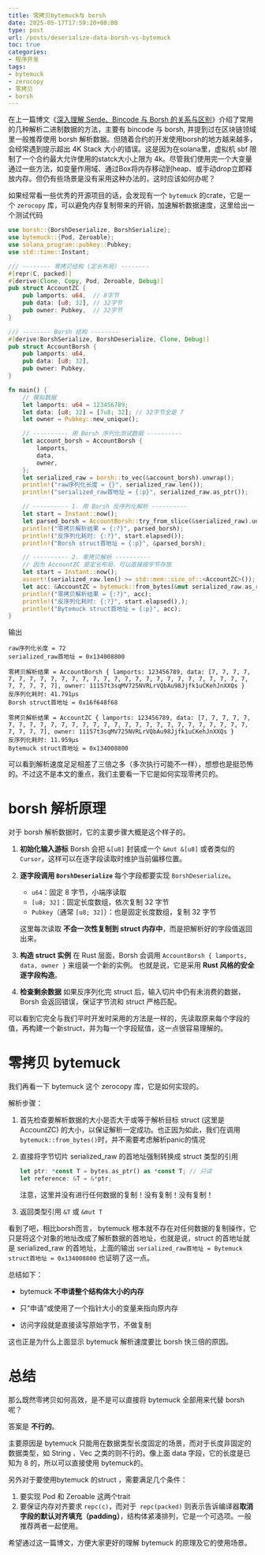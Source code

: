 ```yaml
---
title: 零拷贝bytemuck与 borsh
date: 2025-05-17T17:59:20+08:00
type: post
url: /posts/deserialize-data-borsh-vs-bytemuck
toc: true
categories:
- 程序开发
tags:
- bytemuck
- zerocopy
- 零拷贝
- borsh
---
```


在上一篇博文《[深入理解 Serde、Bincode 与 Borsh 的关系与区别](https://blog.haohtml.com/posts/serde-vs-bincode-vs-borsh-in-the-rust/)》介绍了常用的几种解析二进制数据的方法，主要有 bincode 与 borsh, 并提到过在区块链领域里一般推荐使用 borsh 解析数据。但随着合约的开发使用borsh的地方越来越多，会经常遇到提示超出 4K Stack 大小的错误。这是因为在solana里，虚拟机 sbf 限制了一个合约最大允许使用的statck大小上限为 4k。尽管我们使用完一个大变量通过一些方法，如变量作用域、通过Box将内存移动到heap、或手动drop立即释放内存。但仍有些场景是没有采用这种办法的，这时应该如何办呢？

如果经常看一些优秀的开源项目的话，会发现有一个 `bytemuck` 的crate，它是一个 `zerocopy` 库，可以避免内存复制带来的开销，加速解析数据速度，这里给出一个测试代码

```rust
use borsh::{BorshDeserialize, BorshSerialize};
use bytemuck::{Pod, Zeroable};
use solana_program::pubkey::Pubkey;
use std::time::Instant;

/// -------- 零拷贝结构 (定长布局) --------
#[repr(C, packed)]
#[derive(Clone, Copy, Pod, Zeroable, Debug)]
pub struct AccountZC {
    pub lamports: u64,  // 8字节
    pub data: [u8; 32], // 32字节
    pub owner: Pubkey,  // 32字节
}

/// -------- Borsh 结构 --------
#[derive(BorshSerialize, BorshDeserialize, Clone, Debug)]
pub struct AccountBorsh {
    pub lamports: u64,
    pub data: [u8; 32],
    pub owner: Pubkey,
}

fn main() {
    // 模拟数据
    let lamports: u64 = 123456789;
    let data: [u8; 32] = [7u8; 32]; // 32字节全是 7
    let owner = Pubkey::new_unique();

    // ---------- 用 Borsh 序列化测试数据 ----------
    let account_borsh = AccountBorsh {
        lamports,
        data,
        owner,
    };
    let serialized_raw = borsh::to_vec(&account_borsh).unwrap();
    println!("raw序列化长度 = {}", serialized_raw.len());
    println!("serialized_raw首地址 = {:p}", serialized_raw.as_ptr());

    // ---------- 1. 用 Borsh 反序列化解析 ----------
    let start = Instant::now();
    let parsed_borsh = AccountBorsh::try_from_slice(&serialized_raw).unwrap();
    println!("零拷贝解析结果 = {:?}", parsed_borsh);
    println!("反序列化耗时: {:?}", start.elapsed());
    println!("Borsh struct首地址 = {:p}", &parsed_borsh);

    // ---------- 2. 零拷贝解析 ----------
    // 因为 AccountZC 是定长布局，可以直接按字节存放
    let start = Instant::now();
    assert!(serialized_raw.len() >= std::mem::size_of::<AccountZC>());
    let acc: &AccountZC = bytemuck::from_bytes(&mut serialized_raw.as_ref());
    println!("零拷贝解析结果 = {:?}", acc);
    println!("反序列化耗时: {:?}", start.elapsed(),);
    println!("Bytemuck struct首地址 = {:p}", acc);
}
```

输出

```SHELL
raw序列化长度 = 72
serialized_raw首地址 = 0x134008800

零拷贝解析结果 = AccountBorsh { lamports: 123456789, data: [7, 7, 7, 7, 7, 7, 7, 7, 7, 7, 7, 7, 7, 7, 7, 7, 7, 7, 7, 7, 7, 7, 7, 7, 7, 7, 7, 7, 7, 7, 7, 7], owner: 11157t3sqMV725NVRLrVQbAu98Jjfk1uCKehJnXXQs }
反序列化耗时: 41.791µs
Borsh struct首地址 = 0x16f648f68

零拷贝解析结果 = AccountZC { lamports: 123456789, data: [7, 7, 7, 7, 7, 7, 7, 7, 7, 7, 7, 7, 7, 7, 7, 7, 7, 7, 7, 7, 7, 7, 7, 7, 7, 7, 7, 7, 7, 7, 7, 7], owner: 11157t3sqMV725NVRLrVQbAu98Jjfk1uCKehJnXXQs }
反序列化耗时: 11.959µs
Bytemuck struct首地址 = 0x134008800
```

可以看到解析速度足足相差了三倍之多（多次执行可能不一样），想想也是挺恐怖的。不过这不是本文的重点，我们主要看一下它是如何实现零拷贝的。



# borsh 解析原理

对于 borsh 解析数据时，它的主要步骤大概是这个样子的。

1. **初始化输入游标**
    Borsh 会把 `&[u8]` 封装成一个 `&mut &[u8]` 或者类似的 `Cursor`，这样可以在逐字段读取时维护当前偏移位置。

2. **逐字段调用 `BorshDeserialize`**
   每个字段都要实现 `BorshDeserialize`。

   - `u64`：固定 8 字节，小端序读取
   - `[u8; 32]`：固定长度数组，依次复制 32 字节
   - `Pubkey`（通常 `[u8; 32]`）：也是固定长度数组，复制 32 字节

   这里每次读取 **不会一次性复制到 struct 内存中**，而是把解析好的字段值返回出来。

3. **构造 struct 实例**
       在 Rust 层面，Borsh 会调用 `AccountBorsh { lamports, data, owner }` 来组装一个新的实例。
       也就是说，它是采用 **Rust 风格的安全逐字段构造**。

4. **检查剩余数据**
   如果反序列化完 struct 后，输入切片中仍有未消费的数据，Borsh 会返回错误，保证字节流和 struct 严格匹配。

可以看到它完全与我们平时开发时采用的方法是一样的，先读取原来每个字段的值，再构建一个新struct，并为每一个字段赋值，这一点很容易理解的。

# 零拷贝 bytemuck

我们再看一下 bytemuck 这个 zerocopy 库，它是如何实现的。

解析步骤：

1. 首先检查要解析数据的大小是否大于或等于解析目标 struct (这里是 AccountZC) 的大小，以保证解析一定成功。也正因为如此，我们在调用 `bytemuck::from_bytes()`时，并不需要考虑解析panic的情况

2. 直接将字节切片 serialized_raw 的首地址强制转换成 struct 类型的引用

   ```rust
   let ptr: *const T = bytes.as_ptr() as *const T; // 只读
   let reference: &T = &*ptr;
   ```

   注意，这里并没有进行任何数据的复制！没有复制！没有复制！

3. 返回类型引用 `&T` 或 `&mut T`

看到了吧，相比borsh而言， bytemuck 根本就不存在对任何数据的复制操作，它只是将这个对象的地址改成了解析数据的首地址，也就是说，struct 的首地址就是 serialized_raw 的首地址，上面的输出 `serialized_raw首地址 = Bytemuck struct首地址 = 0x134008800` 也证明了这一点。

总结如下：

- bytemuck **不申请整个结构体大小的内存**

- 只“申请”或使用了一个指针大小的变量来指向原内存

- 访问字段就是直接读写原始字节，不做复制

这也正是为什么上面显示 bytemuck 解析速度要比 borsh 快三倍的原因。

# 总结

那么既然零拷贝如何高效，是不是可以直接将 bytemuck 全部用来代替 borsh呢？

答案是 **不行的**。

主要原因是  bytemuck 只能用在数据类型长度固定的场景，而对于长度非固定的数据类型，如 String 、Vec 之类的则不行的。像上面 data 字段，它的长度是已知为 8 的，所以可以直接使用 bytemuck的。

另外对于要使用bytemuck 的struct ，需要满足几个条件：

1. 要实现 Pod 和 Zeroable 这两个trait
2. 要保证内存对齐要求 `repc(c)`，而对于` repc(packed)` 则表示告诉编译器**取消字段的默认对齐填充（padding）**，结构体紧凑排列，它是一个可选项。一般推荐两者一起使用。

希望通过这一篇博文，方便大家更好的理解 bytemuck 的原理及它的使用场景。
